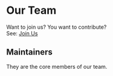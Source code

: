 <script setup>
import { VPTeamMembers } from 'vitepress/theme'

const maintainers = [
  {
    avatar: 'https://www.github.com/xiaoland.png',
    name: 'Lan_zhijiang',
    title: 'Founder | Maintainer',
    links: [
      { icon: 'github', link: 'https://github.com/xiaoland' },
      { icon: 'twitter', link: 'https://twitter.com/Lan_zhijiang' },
      { icon: 'mastodon', link: 'https://mastodon.social/@Lan_zhijiang' },
    ]
  }
]
</script>

# Our Team  

Want to join us? You want to contribute? \
See: [Join Us](./join.md)

## Maintainers

They are the core members of our team.

<VPTeamMembers size="small" :members="maintainers" />
